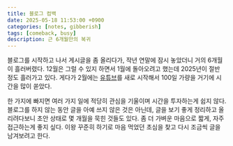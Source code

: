 ```yaml
---
title: 블로그 컴백
date: 2025-05-18 11:53:00 +0900
categories: [notes, gibberish]
tags: [comeback, busy]
description: 근 6개월만의 복귀
---
```


블로그를 시작하고 나서 게시글을 좀 올리다가, 작년 연말에 잠시 놓았더니 거의 6개월이 흘러버렸다. 12월은 그럴 수 있지 하면서 1월에 돌아오려고 했는데 2025년이 절반 정도 흘러가고 있다. 게다가 2월에는 [유튜브](https://www.youtube.com/@JAEWARI)를 새로 시작해서 100일 가량을 거기에 시간을 많이 쏟았다.

한 가지에 빠지면 여러 가지 일에 적당히 관심을 기울이며 시간을 투자하는게 쉽지 않다. 블로그를 하지 않는 동안 글을 아예 쓰지 않은 것은 아닌데, 글을 보기 좋게 정리하고 올리려다보니 초안 상태로 몇 개월을 묵힌 것들도 있다. 좀 더 가벼운 마음으로 짧게, 자주 접근하는게 좋지 싶다. 이왕 꾸준히 하기로 마음 먹었던 초심을 찾고 다시 조금씩 글을 남겨보려고 한다.